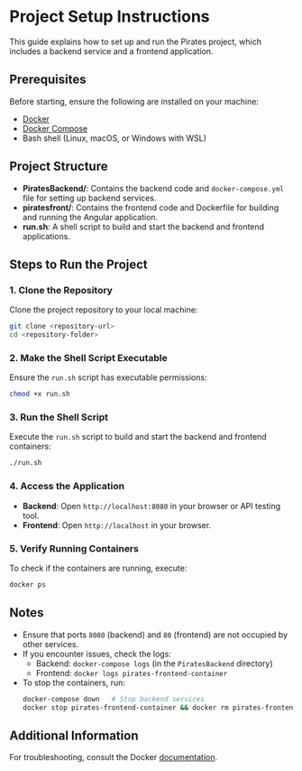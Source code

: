 # Project Setup Instructions

This guide explains how to set up and run the Pirates project, which includes a backend service and a frontend application.

## Prerequisites

Before starting, ensure the following are installed on your machine:

- [Docker](https://www.docker.com/get-started)
- [Docker Compose](https://docs.docker.com/compose/install/)
- Bash shell (Linux, macOS, or Windows with WSL)

## Project Structure

- **PiratesBackend/**: Contains the backend code and `docker-compose.yml` file for setting up backend services.
- **piratesfront/**: Contains the frontend code and Dockerfile for building and running the Angular application.
- **run.sh**: A shell script to build and start the backend and frontend applications.

## Steps to Run the Project

### 1. Clone the Repository

Clone the project repository to your local machine:
```bash
git clone <repository-url>
cd <repository-folder>
```

### 2. Make the Shell Script Executable

Ensure the `run.sh` script has executable permissions:
```bash
chmod +x run.sh
```

### 3. Run the Shell Script

Execute the `run.sh` script to build and start the backend and frontend containers:
```bash
./run.sh
```

### 4. Access the Application

- **Backend**: Open `http://localhost:8080` in your browser or API testing tool.
- **Frontend**: Open `http://localhost` in your browser.

### 5. Verify Running Containers

To check if the containers are running, execute:
```bash
docker ps
```

## Notes

- Ensure that ports `8080` (backend) and `80` (frontend) are not occupied by other services.
- If you encounter issues, check the logs:
  - Backend: `docker-compose logs` (in the `PiratesBackend` directory)
  - Frontend: `docker logs pirates-frontend-container`
- To stop the containers, run:
  ```bash
  docker-compose down   # Stop backend services
  docker stop pirates-frontend-container && docker rm pirates-frontend-container
  ```

## Additional Information

For troubleshooting, consult the Docker [documentation](https://docs.docker.com/).
